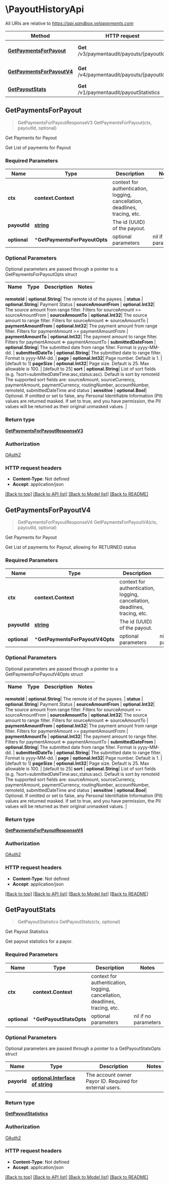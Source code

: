# \PayoutHistoryApi

All URIs are relative to *https://api.sandbox.velopayments.com*

Method | HTTP request | Description
------------- | ------------- | -------------
[**GetPaymentsForPayout**](PayoutHistoryApi.md#GetPaymentsForPayout) | **Get** /v3/paymentaudit/payouts/{payoutId} | Get Payments for Payout
[**GetPaymentsForPayoutV4**](PayoutHistoryApi.md#GetPaymentsForPayoutV4) | **Get** /v4/paymentaudit/payouts/{payoutId} | Get Payments for Payout
[**GetPayoutStats**](PayoutHistoryApi.md#GetPayoutStats) | **Get** /v1/paymentaudit/payoutStatistics | Get Payout Statistics



## GetPaymentsForPayout

> GetPaymentsForPayoutResponseV3 GetPaymentsForPayout(ctx, payoutId, optional)

Get Payments for Payout

Get List of payments for Payout 

### Required Parameters


Name | Type | Description  | Notes
------------- | ------------- | ------------- | -------------
**ctx** | **context.Context** | context for authentication, logging, cancellation, deadlines, tracing, etc.
**payoutId** | [**string**](.md)| The id (UUID) of the payout. | 
 **optional** | ***GetPaymentsForPayoutOpts** | optional parameters | nil if no parameters

### Optional Parameters

Optional parameters are passed through a pointer to a GetPaymentsForPayoutOpts struct


Name | Type | Description  | Notes
------------- | ------------- | ------------- | -------------

 **remoteId** | **optional.String**| The remote id of the payees. | 
 **status** | **optional.String**| Payment Status | 
 **sourceAmountFrom** | **optional.Int32**| The source amount from range filter. Filters for sourceAmount &gt;&#x3D; sourceAmountFrom | 
 **sourceAmountTo** | **optional.Int32**| The source amount to range filter. Filters for sourceAmount ⇐ sourceAmountTo | 
 **paymentAmountFrom** | **optional.Int32**| The payment amount from range filter. Filters for paymentAmount &gt;&#x3D; paymentAmountFrom | 
 **paymentAmountTo** | **optional.Int32**| The payment amount to range filter. Filters for paymentAmount ⇐ paymentAmountTo | 
 **submittedDateFrom** | **optional.String**| The submitted date from range filter. Format is yyyy-MM-dd. | 
 **submittedDateTo** | **optional.String**| The submitted date to range filter. Format is yyyy-MM-dd. | 
 **page** | **optional.Int32**| Page number. Default is 1. | [default to 1]
 **pageSize** | **optional.Int32**| Page size. Default is 25. Max allowable is 100. | [default to 25]
 **sort** | **optional.String**| List of sort fields (e.g. ?sort&#x3D;submittedDateTime:asc,status:asc). Default is sort by remoteId The supported sort fields are: sourceAmount, sourceCurrency, paymentAmount, paymentCurrency, routingNumber, accountNumber, remoteId, submittedDateTime and status  | 
 **sensitive** | **optional.Bool**| Optional. If omitted or set to false, any Personal Identifiable Information (PII) values are returned masked. If set to true, and you have permission, the PII values will be returned as their original unmasked values.  | 

### Return type

[**GetPaymentsForPayoutResponseV3**](GetPaymentsForPayoutResponseV3.md)

### Authorization

[OAuth2](../README.md#OAuth2)

### HTTP request headers

- **Content-Type**: Not defined
- **Accept**: application/json

[[Back to top]](#) [[Back to API list]](../README.md#documentation-for-api-endpoints)
[[Back to Model list]](../README.md#documentation-for-models)
[[Back to README]](../README.md)


## GetPaymentsForPayoutV4

> GetPaymentsForPayoutResponseV4 GetPaymentsForPayoutV4(ctx, payoutId, optional)

Get Payments for Payout

Get List of payments for Payout, allowing for RETURNED status 

### Required Parameters


Name | Type | Description  | Notes
------------- | ------------- | ------------- | -------------
**ctx** | **context.Context** | context for authentication, logging, cancellation, deadlines, tracing, etc.
**payoutId** | [**string**](.md)| The id (UUID) of the payout. | 
 **optional** | ***GetPaymentsForPayoutV4Opts** | optional parameters | nil if no parameters

### Optional Parameters

Optional parameters are passed through a pointer to a GetPaymentsForPayoutV4Opts struct


Name | Type | Description  | Notes
------------- | ------------- | ------------- | -------------

 **remoteId** | **optional.String**| The remote id of the payees. | 
 **status** | **optional.String**| Payment Status | 
 **sourceAmountFrom** | **optional.Int32**| The source amount from range filter. Filters for sourceAmount &gt;&#x3D; sourceAmountFrom | 
 **sourceAmountTo** | **optional.Int32**| The source amount to range filter. Filters for sourceAmount ⇐ sourceAmountTo | 
 **paymentAmountFrom** | **optional.Int32**| The payment amount from range filter. Filters for paymentAmount &gt;&#x3D; paymentAmountFrom | 
 **paymentAmountTo** | **optional.Int32**| The payment amount to range filter. Filters for paymentAmount ⇐ paymentAmountTo | 
 **submittedDateFrom** | **optional.String**| The submitted date from range filter. Format is yyyy-MM-dd. | 
 **submittedDateTo** | **optional.String**| The submitted date to range filter. Format is yyyy-MM-dd. | 
 **page** | **optional.Int32**| Page number. Default is 1. | [default to 1]
 **pageSize** | **optional.Int32**| Page size. Default is 25. Max allowable is 100. | [default to 25]
 **sort** | **optional.String**| List of sort fields (e.g. ?sort&#x3D;submittedDateTime:asc,status:asc). Default is sort by remoteId The supported sort fields are: sourceAmount, sourceCurrency, paymentAmount, paymentCurrency, routingNumber, accountNumber, remoteId, submittedDateTime and status  | 
 **sensitive** | **optional.Bool**| Optional. If omitted or set to false, any Personal Identifiable Information (PII) values are returned masked. If set to true, and you have permission, the PII values will be returned as their original unmasked values.  | 

### Return type

[**GetPaymentsForPayoutResponseV4**](GetPaymentsForPayoutResponseV4.md)

### Authorization

[OAuth2](../README.md#OAuth2)

### HTTP request headers

- **Content-Type**: Not defined
- **Accept**: application/json

[[Back to top]](#) [[Back to API list]](../README.md#documentation-for-api-endpoints)
[[Back to Model list]](../README.md#documentation-for-models)
[[Back to README]](../README.md)


## GetPayoutStats

> GetPayoutStatistics GetPayoutStats(ctx, optional)

Get Payout Statistics

Get payout statistics for a payor.

### Required Parameters


Name | Type | Description  | Notes
------------- | ------------- | ------------- | -------------
**ctx** | **context.Context** | context for authentication, logging, cancellation, deadlines, tracing, etc.
 **optional** | ***GetPayoutStatsOpts** | optional parameters | nil if no parameters

### Optional Parameters

Optional parameters are passed through a pointer to a GetPayoutStatsOpts struct


Name | Type | Description  | Notes
------------- | ------------- | ------------- | -------------
 **payorId** | [**optional.Interface of string**](.md)| The account owner Payor ID. Required for external users. | 

### Return type

[**GetPayoutStatistics**](GetPayoutStatistics.md)

### Authorization

[OAuth2](../README.md#OAuth2)

### HTTP request headers

- **Content-Type**: Not defined
- **Accept**: application/json

[[Back to top]](#) [[Back to API list]](../README.md#documentation-for-api-endpoints)
[[Back to Model list]](../README.md#documentation-for-models)
[[Back to README]](../README.md)

